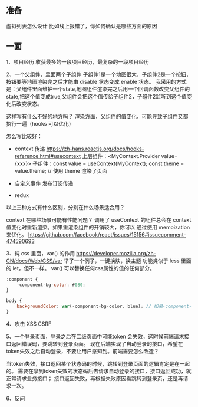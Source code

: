 ## 准备
虚拟列表怎么设计
比如线上报错了，你如何确认是哪些方面的原因

## 一面
1、项目经历
收获最多的一段项目经历，最复杂的一段项目经历

2、一个父组件，里面两个子组件
子组件1是一个地图很大，子组件2是一个按钮，按钮要等地图渲染完之后才能由 disable 状态变成 enable 状态。
我采用的方式是：父组件里面维护一个state,地图组件渲染完之后用一个回调函数改变父组件的state,把这个值变成true,父组件会把这个值传给子组件2，子组件2监听到这个值变化后改变状态。

这样写有什么不好的地方吗？
渲染方面，父组件的值变化，可能导致子组件又都执行一遍（hooks 可以优化）

怎么写比较好：
- context 传递
https://zh-hans.reactjs.org/docs/hooks-reference.html#usecontext
上层组件：<MyContext.Provider value={xxx}>
子组件：const value = useContext(MyContext);
const theme = value.theme;
// 使用 theme 渲染了页面

- 自定义事件 发布订阅传递

- redux

以上三种方式有什么区别，分别在什么场景适合用？

context 在哪些场景可能有性能问题？
调用了 useContext 的组件总会在 context 值变化时重新渲染。如果重渲染组件的开销较大，你可以 通过使用 memoization 来优化。
https://github.com/facebook/react/issues/15156#issuecomment-474590693

3、纯 css 里面，var() 的作用
https://developer.mozilla.org/zh-CN/docs/Web/CSS/var
举了一个例子，一键换肤，换主题
功能类似于 less 里面的 let，但不一样。
var() 可以替换任何css属性的值的任何部分。
```js
:component {
    -component-bg-color: #080;
}

body {
    backgroundColor: var(-component-bg-color, blue); // 如果-component-bg-color 没定义就降级显示为 blue
}
```

4、攻击 XSS CSRF

5、一个登录页面，登录之后在二级页面中可能token 会失效，这时候前端请求接口返回错误码，要跳转到登录页面。
现在后端实现了自动登录的接口，希望在token失效之后自动登录，不要让用户感知到。前端需要怎么改造？

当token失效，接口返回某个状态码的时候，跳转到登录页面的逻辑肯定是在一起的。
需要在拿到token失效的状态码后去请求自动登录的接口，接口返回成功，就正常请求业务接口；
接口返回失败，再根据失败原因看跳转到登录页，还是再请求一次。

6、反问

